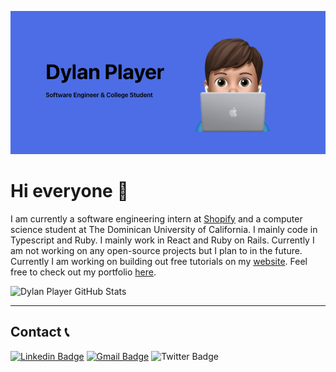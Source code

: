 ![Dylan Player Header](./images/Header.png)

<!-- [![GitHub followers](https://img.shields.io/github/followers/dylanplayer?logo=GitHub&style=for-the-badge)](https://github.com/dylanplayer) -->
<!-- [![GitHub Stars](https://img.shields.io/github/stars/dylanplayer?logo=github&style=for-the-badge)](https://github.com/dylanplayer) -->

<!-- <p align="center" >
  <img width="45%" src="https://wakatime.com/share/@dylanplayer/3613b8bd-0519-4530-a216-aa7c0cf8b476.svg" />
  <img width="45%" src="https://wakatime.com/share/@dylanplayer/6fe972fa-6e50-4c11-a28b-90651e4ee7ae.svg" />
</p> -->

# Hi everyone 👋

I am currently a software engineering intern at [Shopify](https://shopify.com) and a computer science student at The Dominican University of California. I mainly code in Typescript and Ruby. I mainly work in React and Ruby on Rails. Currently I am not working on any open-source projects but I plan to in the future. Currently I am working on building out free tutorials on my [website](https://dylanplayer.com/tutorials). Feel free to check out my portfolio [here](https://dylanplayer.com).

<img src="https://github-readme-stats.vercel.app/api?username=dylanplayer&show_icons=true&theme=radical" alt="Dylan Player GitHub Stats" >

<!-- <div align="center">
  <img src="https://github-readme-stats.vercel.app/api?username=dylanplayer&theme=radical">
  <img src="https://github-readme-stats.vercel.app/api/top-langs/?username=dylanplayer&langs_count=3&theme=radical">
</div> -->
---
## Contact 📞
[![Linkedin Badge](https://img.shields.io/badge/-DylanPlayer-blue?style=flat-square&logo=Linkedin&logoColor=white&link=https://www.linkedin.com/in/dylan-player/)](https://www.linkedin.com/in/dylan-player/) 
[![Gmail Badge](https://img.shields.io/badge/-dylan@dylanplayer.com-d14836?style=flat-square&logo=Gmail&logoColor=white&link=mailto:dylan@dylanplayer.com)](mailto:dylan@dylanplayer.com)
![Twitter Badge](https://img.shields.io/badge/dylanplayer-blue?style=flat-square&logo=Twitter&logoColor=white&link=mailto:dylan@dylanplayer.com)
